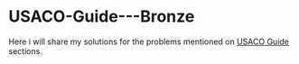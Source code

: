 # USACO-Guide---Bronze
Here i will share my solutions for the problems mentioned on [USACO Guide](https://usaco.guide/) sections.
